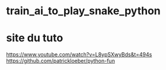 # train_ai_to_play_snake_python

# site du tuto
https://www.youtube.com/watch?v=L8ypSXwyBds&t=494s
https://github.com/patrickloeber/python-fun
